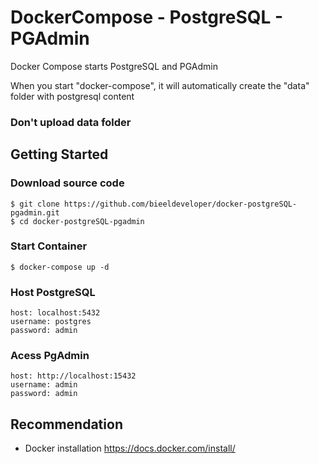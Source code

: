 # DockerCompose - PostgreSQL - PGAdmin
Docker Compose starts PostgreSQL and PGAdmin

When you start "docker-compose", it will automatically create the "data" folder with postgresql content
### Don't upload data folder 

## Getting Started

### Download source code
    $ git clone https://github.com/bieeldeveloper/docker-postgreSQL-pgadmin.git
    $ cd docker-postgreSQL-pgadmin

### Start Container
    $ docker-compose up -d

### Host PostgreSQL 
    host: localhost:5432
    username: postgres
    password: admin
### Acess PgAdmin
    host: http://localhost:15432
    username: admin
    password: admin



## Recommendation

- Docker installation
https://docs.docker.com/install/

